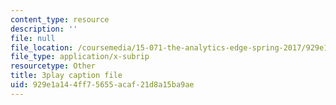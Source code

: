 ```yaml
---
content_type: resource
description: ''
file: null
file_location: /coursemedia/15-071-the-analytics-edge-spring-2017/929e1a144ff75655acaf21d8a15ba9ae_xEjZjz7oxbI.vtt
file_type: application/x-subrip
resourcetype: Other
title: 3play caption file
uid: 929e1a14-4ff7-5655-acaf-21d8a15ba9ae
---
```

